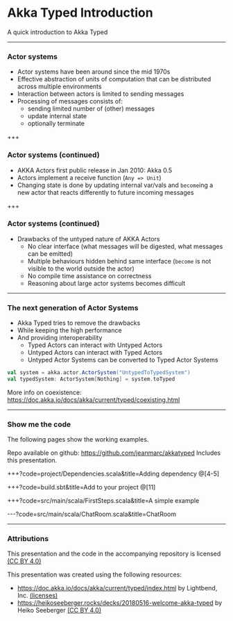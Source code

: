 # Akka Typed Introduction
A quick introduction to Akka Typed

---
### Actor systems

- Actor systems have been around since the mid 1970s
- Effective abstraction of units of computation that can be distributed across multiple environments                                  
- Interaction between actors is limited to sending messages
- Processing of messages consists of:
    - sending limited number of (other) messages
    - update internal state
    - optionally terminate                                                                           

+++
### Actor systems (continued)
- AKKA Actors first public release in Jan 2010: Akka 0.5
- Actors implement a receive function (`Any => Unit`)                                                                      
- Changing state is done by updating internal var/vals and `become`ing a new actor that reacts differently to future incoming messages

+++
### Actor systems (continued)
- Drawbacks of the untyped nature of AKKA Actors
    - No clear interface (what messages will be digested, what messages can be emitted)
    - Multiple behaviours hidden behind same interface (`become` is not visible to the world outside the actor)
    - No compile time assistance on correctness
    - Reasoning about large actor systems becomes difficult

---
### The next generation of Actor Systems

- Akka Typed tries to remove the drawbacks
- While keeping the high performance
- And providing interoperability
    - Typed Actors can interact with Untyped Actors
    - Untyped Actors can interact with Typed Actors
    - Untyped Actor Systems can be converted to Typed Actor Systems

```scala
val system = akka.actor.ActorSystem("UntypedToTypedSystem")
val typedSystem: ActorSystem[Nothing] = system.toTyped
```
More info on coexistence: https://doc.akka.io/docs/akka/current/typed/coexisting.html 

---
### Show me the code
The following pages show the working examples.

Repo available on github: https://github.com/jeanmarc/akkatyped
Includes this presentation.

+++?code=project/Dependencies.scala&title=Adding dependency
@[4-5]

+++?code=build.sbt&title=Add to your project
@[11]

+++?code=src/main/scala/FirstSteps.scala&title=A simple example

---?code=src/main/scala/ChatRoom.scala&title=ChatRoom

---
### Attributions
This presentation and the code in the accompanying repository is licensed [(CC BY 4.0)](https://creativecommons.org/licenses/by/4.0/)

This presentation was created using the following resources:

- https://doc.akka.io/docs/akka/current/typed/index.html by Lightbend, Inc. [(licenses)](https://www.lightbend.com/legal/licenses)
- https://heikoseeberger.rocks/decks/20180516-welcome-akka-typed by Heiko Seeberger [(CC BY 4.0)](https://creativecommons.org/licenses/by/4.0/)
